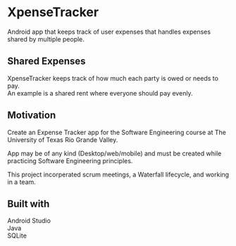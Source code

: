 # XpenseTracker
Android app that keeps track of user expenses that handles expenses shared by multiple people. 

## Shared Expenses 
XpenseTracker keeps track of how much each party is owed or needs to pay.  
An example is a shared rent where everyone should pay evenly.

## Motivation
Create an Expense Tracker app for the Software Engineering course at The University of Texas Rio Grande Valley.  
  
App may be of any kind (Desktop/web/mobile) and must be created while practicing Software Engineering principles.
  
This project incorperated scrum meetings, a Waterfall lifecycle, and working in a team.  
## Built with
Android Studio  
Java  
SQLite  
